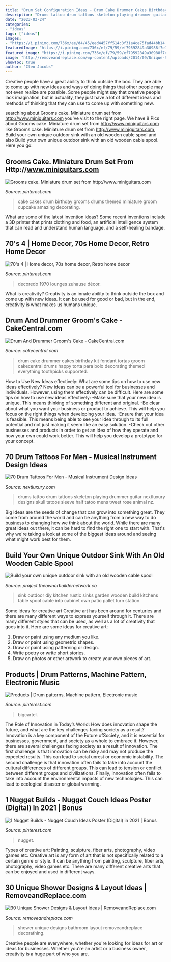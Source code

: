 ```yaml
---
title: "Drum Set Configuration Ideas - Drum Cake Drummer Cakes Birthday Kit Fondant Tortas Groom Cakecentral Drums Happy Torta Para Bolo Decorating Themed Everything Toothpicks Supported"
description: "Drums tattoo drum tattoos skeleton playing drummer guitar nextluxury designs skull tatoos sleeve half tatoo mens tweet rose animal nz"
date: "2023-03-24"
categories:
- "ideas"
tags: ["ideas"]
images:
- "https://i.pinimg.com/736x/ee/d4/45/eed4457ff514c8f31a4ce75fad44bb14.jpg"
featuredImage: "https://i.pinimg.com/736x/ef/79/59/ef79592849a30988f7e125d9d4e32753.jpg"
featured_image: "https://i.pinimg.com/736x/ef/79/59/ef79592849a30988f7e125d9d4e32753.jpg"
image: "http://removeandreplace.com/wp-content/uploads/2014/09/Unique-Shower-Designs-Ideas_03.jpg"
ShowToc: true
author: "Cleo Jacobs"
---
```



Creative people have a great ability to think outside the box. They are able to come up with new ideas and ways of doing things that other people may not even realize are possible. Some people might say that creative people lack imagination, but in actuality, they just have a lot of different ideas and methods of thinking that they can use to come up with something new.

	

		
searching about Grooms cake. Miniature drum set from http://www.miniguitars.com you've visit to the right page. We have 8 Pics about Grooms cake. Miniature drum set from http://www.miniguitars.com like Grooms cake. Miniature drum set from http://www.miniguitars.com, Build your own unique outdoor sink with an old wooden cable spool and also Build your own unique outdoor sink with an old wooden cable spool. Here you go:
		
    
## Grooms Cake. Miniature Drum Set From Http://www.miniguitars.com

<img loading=lazy src="https://i.pinimg.com/originals/b3/9f/7f/b39f7f3cf238d5689961193fc376b1e7.jpg" onerror="this.onerror=null;this.src='https://tse2.mm.bing.net/th?id=OIP.yd2bchM6Z47GrlkOwb3wswHaLH&amp;pid=15.1';" alt="Grooms cake. Miniature drum set from http://www.miniguitars.com">

_Source: pinterest.com_

>cake cakes drum birthday grooms drums themed miniature groom cupcake amazing decorating. 

	

What are some of the latest invention ideas?
Some recent inventions include a 3D printer that prints clothing and food, an artificial intelligence system that can read and understand human language, and a self-healing bandage.

    
## 70&#039;s 4 | Home Decor, 70s Home Decor, Retro Home Decor

<img loading=lazy src="https://i.pinimg.com/736x/ee/d4/45/eed4457ff514c8f31a4ce75fad44bb14.jpg" onerror="this.onerror=null;this.src='https://tse2.mm.bing.net/th?id=OIP.md6VTecf0Tnt-5e5HbwumQHaJp&amp;pid=15.1';" alt="70&#039;s 4 | Home decor, 70s home decor, Retro home decor">

_Source: pinterest.com_

>decoredo 1970 lounges zuhause décor. 

	

What is creativity?
Creativity is an innate ability to think outside the box and come up with new ideas. It can be used for good or bad, but in the end, creativity is what makes us humans unique.

    
## Drum And Drummer Groom&#039;s Cake - CakeCentral.com

<img loading=lazy src="http://cdn001.cakecentral.com/gallery/2015/03/900_827927F9qb_drum-and-drummer-grooms-cake.jpg" onerror="this.onerror=null;this.src='https://tse4.mm.bing.net/th?id=OIP.te14TaVqBbmXoUuruirN3QHaLJ&amp;pid=15.1';" alt="Drum And Drummer Groom&#039;s Cake - CakeCentral.com">

_Source: cakecentral.com_

>drum cake drummer cakes birthday kit fondant tortas groom cakecentral drums happy torta para bolo decorating themed everything toothpicks supported. 

	

How to Use New Ideas effectively: What are some tips on how to use new ideas effectively?
New ideas can be a powerful tool for businesses and individuals. However, using them effectively can be difficult. Here are some tips on how to use new ideas effectively: 
-Make sure that your new idea is unique. This means thinking of something different and original. 
-Be clear about what you want your business or product to achieve. This will help you focus on the right things when developing your idea. 
-Ensure that your idea is feasible. This means being able to see your idea through to its full potential and not just making it seem like an easy solution. 
-Check out other businesses and products in order to get an idea of how they operate and how your own could work better. This will help you develop a prototype for your concept.

    
## 70 Drum Tattoos For Men - Musical Instrument Design Ideas

<img loading=lazy src="http://nextluxury.com/wp-content/uploads/realistic-skeleton-playing-drums-mens-half-sleeve-tattoo.jpg" onerror="this.onerror=null;this.src='https://tse4.mm.bing.net/th?id=OIP.lkEmLIHinZ3Slky_SW4P7QHaLH&amp;pid=15.1';" alt="70 Drum Tattoos For Men - Musical Instrument Design Ideas">

_Source: nextluxury.com_

>drums tattoo drum tattoos skeleton playing drummer guitar nextluxury designs skull tatoos sleeve half tatoo mens tweet rose animal nz. 

	

Big Ideas are the seeds of change that can grow into something great. They come from around the world and can be anything from a new way to do business to changing how we think about the world. While there are many great ideas out there, it can be hard to find the right one to start with. That's why we're taking a look at some of the biggest ideas around and seeing what might work best for them.

    
## Build Your Own Unique Outdoor Sink With An Old Wooden Cable Spool

<img loading=lazy src="https://project.theownerbuildernetwork.co/files/2017/01/DIY-Outdoor-Sink-Ideas-05.jpg" onerror="this.onerror=null;this.src='https://tse3.mm.bing.net/th?id=OIP.h8iB7X7U9OJNxDN5CKfMRQHaFj&amp;pid=15.1';" alt="Build your own unique outdoor sink with an old wooden cable spool">

_Source: project.theownerbuildernetwork.co_

>sink outdoor diy kitchen rustic sinks garden wooden build kitchens table spool cable into cabinet own patio pallet turn station. 

	

Some ideas for creative art
Creative art has been around for centuries and there are many different ways to express yourself through it. There are many different styles that can be used, as well as a lot of creativity that goes into it. Here are some ideas for creative art:
1) Draw or paint using any medium you like.
2) Draw or paint using geometric shapes.
3) Draw or paint using patterning or design.
4) Write poetry or write short stories.
5) Draw on photos or other artwork to create your own pieces of art.

    
## Products | Drum Patterns, Machine Pattern, Electronic Music

<img loading=lazy src="https://i.pinimg.com/736x/33/72/8a/33728a528989e08ab281c43130d4d408.jpg" onerror="this.onerror=null;this.src='https://tse3.mm.bing.net/th?id=OIP.IxKBVwp3V1VkrvCdbqaxaQHaKf&amp;pid=15.1';" alt="Products | Drum patterns, Machine pattern, Electronic music">

_Source: pinterest.com_

>bigcartel. 

	

The Role of Innovation in Today’s World: How does innovation shape the future, and what are the key challenges facing society as a result?
Innovation is a key component of the Future ofSociety, and it is essential for businesses, government, and society as a whole to embrace it. However, there are several challenges facing society as a result of innovation. The first challenge is that innovation can be risky and may not produce the expected results. This can lead to social unrest or economic instability. The second challenge is that innovation often fails to take into account the cultural differences of different groups. This can lead to tension or conflict between different groups and civilizations. Finally, innovation often fails to take into account the environmental impacts of new technologies. This can lead to ecological disaster or global warming.

    
## 1 Nugget Builds - Nugget Couch Ideas Poster (Digital) In 2021 | Bonus

<img loading=lazy src="https://i.pinimg.com/736x/ef/79/59/ef79592849a30988f7e125d9d4e32753.jpg" onerror="this.onerror=null;this.src='https://tse4.mm.bing.net/th?id=OIP.AWm-2qJMy1m8Fut_ej_fEwHaJ3&amp;pid=15.1';" alt="1 Nugget Builds - Nugget Couch Ideas Poster (Digital) in 2021 | Bonus">

_Source: pinterest.com_

>nugget. 

	

Types of creative art: Painting, sculpture, fiber arts, photography, video games etc.
Creative art is any form of art that is not specifically related to a certain genre or style. It can be anything from painting, sculpture, fiber arts, photography, video games etc. There are many different creative arts that can be enjoyed and used in different ways.

    
## 30 Unique Shower Designs &amp; Layout Ideas | RemoveandReplace.com

<img loading=lazy src="http://removeandreplace.com/wp-content/uploads/2014/09/Unique-Shower-Designs-Ideas_03.jpg" onerror="this.onerror=null;this.src='https://tse4.mm.bing.net/th?id=OIP.huhso5_R8p945fGnf6YG2AHaKE&amp;pid=15.1';" alt="30 Unique Shower Designs &amp; Layout Ideas | RemoveandReplace.com">

_Source: removeandreplace.com_

>shower unique designs bathroom layout removeandreplace decorathing. 

	

Creative people are everywhere, whether you're looking for ideas for art or ideas for businesses. Whether you're an artist or a business owner, creativity is a huge part of who you are.

